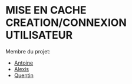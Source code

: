 # MISE EN CACHE CREATION/CONNEXION UTILISATEUR
Membre du projet:
- [Antoine](https://github.com/AntoineRai)
- [Alexis](https://github.com/NeriGH)
- [Quentin](https://github.com/The-Law59)